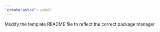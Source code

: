 ```yaml
---
'create-astro': patch
---
```


Modify the template README file to reflect the correct package manager
